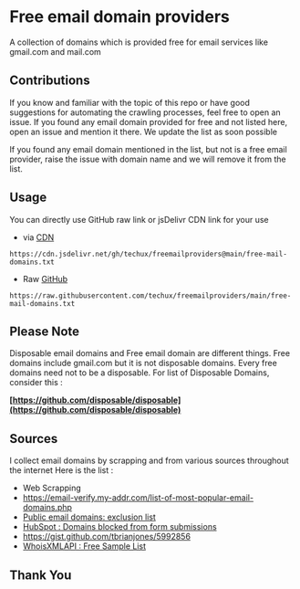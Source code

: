 # Free email domain providers
A collection of domains which is provided free for email services like gmail.com and mail.com

## Contributions
If you know and familiar with the topic of this repo or have good suggestions for automating the crawling processes, feel free to open an issue.
If you found any email domain provided for free and not listed here, open an issue and mention it there. We update the list as soon possible

If you found any email domain mentioned in the list, but not is a free email provider, raise the issue with domain name and we will remove it from the list.

## Usage
You can directly use GitHub raw link or jsDelivr CDN link for your use
- via [CDN](https://cdn.jsdelivr.net/gh/techux/freemailproviders@main/free-mail-domains.txt)
```
https://cdn.jsdelivr.net/gh/techux/freemailproviders@main/free-mail-domains.txt
```
- Raw [GitHub](https://raw.githubusercontent.com/techux/freemailproviders/main/free-mail-domains.txt)
```
https://raw.githubusercontent.com/techux/freemailproviders/main/free-mail-domains.txt
```

## Please Note
Disposable email domains and Free email domain are different things. Free domains include gmail.com but it is not disposable domains. Every free domains need not to be a disposable.
For list of Disposable Domains, consider this :

**[https://github.com/disposable/disposable](https://github.com/disposable/disposable)**
## Sources
I collect email domains by scrapping and from various sources throughout the internet
Here is the list :
- Web Scrapping
- https://email-verify.my-addr.com/list-of-most-popular-email-domains.php
- [Public email domains: exclusion list](https://help.gong.io/docs/public-email-domains-exclusion-list)
- [HubSpot : Domains blocked from form submissions](https://knowledge.hubspot.com/forms/what-domains-are-blocked-when-using-the-forms-email-domains-to-block-feature) 
- https://gist.github.com/tbrianjones/5992856
- [WhoisXMLAPI : Free Sample List](https://emailverification.whoisxmlapi.com/free-email-domains-list)

## Thank You
